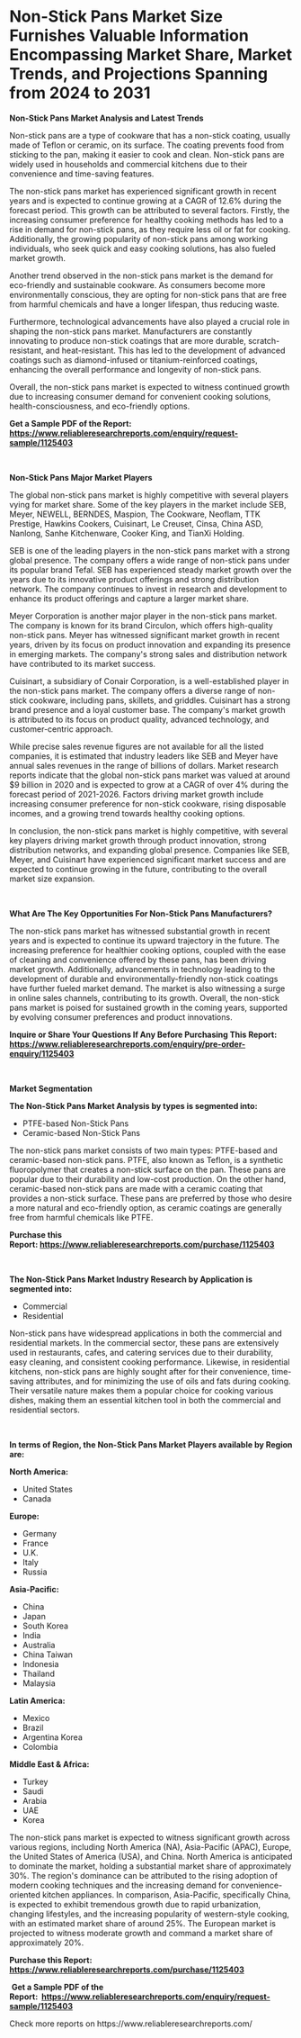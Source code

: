 <p><h1>Non-Stick Pans Market Size Furnishes Valuable Information Encompassing Market Share, Market Trends, and Projections Spanning from 2024 to 2031</h1></p><p><strong>Non-Stick Pans Market Analysis and Latest Trends</strong></p>
<p><p>Non-stick pans are a type of cookware that has a non-stick coating, usually made of Teflon or ceramic, on its surface. The coating prevents food from sticking to the pan, making it easier to cook and clean. Non-stick pans are widely used in households and commercial kitchens due to their convenience and time-saving features.</p><p>The non-stick pans market has experienced significant growth in recent years and is expected to continue growing at a CAGR of 12.6% during the forecast period. This growth can be attributed to several factors. Firstly, the increasing consumer preference for healthy cooking methods has led to a rise in demand for non-stick pans, as they require less oil or fat for cooking. Additionally, the growing popularity of non-stick pans among working individuals, who seek quick and easy cooking solutions, has also fueled market growth.</p><p>Another trend observed in the non-stick pans market is the demand for eco-friendly and sustainable cookware. As consumers become more environmentally conscious, they are opting for non-stick pans that are free from harmful chemicals and have a longer lifespan, thus reducing waste.</p><p>Furthermore, technological advancements have also played a crucial role in shaping the non-stick pans market. Manufacturers are constantly innovating to produce non-stick coatings that are more durable, scratch-resistant, and heat-resistant. This has led to the development of advanced coatings such as diamond-infused or titanium-reinforced coatings, enhancing the overall performance and longevity of non-stick pans.</p><p>Overall, the non-stick pans market is expected to witness continued growth due to increasing consumer demand for convenient cooking solutions, health-consciousness, and eco-friendly options.</p></p>
<p><strong>Get a Sample PDF of the Report:&nbsp; <a href="https://www.reliableresearchreports.com/enquiry/request-sample/1125403">https://www.reliableresearchreports.com/enquiry/request-sample/1125403</a></strong></p>
<p>&nbsp;</p>
<p><strong>Non-Stick Pans Major Market Players</strong></p>
<p><p>The global non-stick pans market is highly competitive with several players vying for market share. Some of the key players in the market include SEB, Meyer, NEWELL, BERNDES, Maspion, The Cookware, Neoflam, TTK Prestige, Hawkins Cookers, Cuisinart, Le Creuset, Cinsa, China ASD, Nanlong, Sanhe Kitchenware, Cooker King, and TianXi Holding.</p><p>SEB is one of the leading players in the non-stick pans market with a strong global presence. The company offers a wide range of non-stick pans under its popular brand Tefal. SEB has experienced steady market growth over the years due to its innovative product offerings and strong distribution network. The company continues to invest in research and development to enhance its product offerings and capture a larger market share.</p><p>Meyer Corporation is another major player in the non-stick pans market. The company is known for its brand Circulon, which offers high-quality non-stick pans. Meyer has witnessed significant market growth in recent years, driven by its focus on product innovation and expanding its presence in emerging markets. The company's strong sales and distribution network have contributed to its market success.</p><p>Cuisinart, a subsidiary of Conair Corporation, is a well-established player in the non-stick pans market. The company offers a diverse range of non-stick cookware, including pans, skillets, and griddles. Cuisinart has a strong brand presence and a loyal customer base. The company's market growth is attributed to its focus on product quality, advanced technology, and customer-centric approach.</p><p>While precise sales revenue figures are not available for all the listed companies, it is estimated that industry leaders like SEB and Meyer have annual sales revenues in the range of billions of dollars. Market research reports indicate that the global non-stick pans market was valued at around $9 billion in 2020 and is expected to grow at a CAGR of over 4% during the forecast period of 2021-2026. Factors driving market growth include increasing consumer preference for non-stick cookware, rising disposable incomes, and a growing trend towards healthy cooking options.</p><p>In conclusion, the non-stick pans market is highly competitive, with several key players driving market growth through product innovation, strong distribution networks, and expanding global presence. Companies like SEB, Meyer, and Cuisinart have experienced significant market success and are expected to continue growing in the future, contributing to the overall market size expansion.</p></p>
<p>&nbsp;</p>
<p><strong>What Are The Key Opportunities For Non-Stick Pans Manufacturers?</strong></p>
<p><p>The non-stick pans market has witnessed substantial growth in recent years and is expected to continue its upward trajectory in the future. The increasing preference for healthier cooking options, coupled with the ease of cleaning and convenience offered by these pans, has been driving market growth. Additionally, advancements in technology leading to the development of durable and environmentally-friendly non-stick coatings have further fueled market demand. The market is also witnessing a surge in online sales channels, contributing to its growth. Overall, the non-stick pans market is poised for sustained growth in the coming years, supported by evolving consumer preferences and product innovations.</p></p>
<p><strong>Inquire or Share Your Questions If Any Before Purchasing This Report: <a href="https://www.reliableresearchreports.com/enquiry/pre-order-enquiry/1125403">https://www.reliableresearchreports.com/enquiry/pre-order-enquiry/1125403</a></strong></p>
<p>&nbsp;</p>
<p><strong>Market Segmentation</strong></p>
<p><strong>The Non-Stick Pans Market Analysis by types is segmented into:</strong></p>
<p><ul><li>PTFE-based Non-Stick Pans</li><li>Ceramic-based Non-Stick Pans</li></ul></p>
<p><p>The non-stick pans market consists of two main types: PTFE-based and ceramic-based non-stick pans. PTFE, also known as Teflon, is a synthetic fluoropolymer that creates a non-stick surface on the pan. These pans are popular due to their durability and low-cost production. On the other hand, ceramic-based non-stick pans are made with a ceramic coating that provides a non-stick surface. These pans are preferred by those who desire a more natural and eco-friendly option, as ceramic coatings are generally free from harmful chemicals like PTFE.</p></p>
<p><strong>Purchase this Report:&nbsp;<a href="https://www.reliableresearchreports.com/purchase/1125403">https://www.reliableresearchreports.com/purchase/1125403</a></strong></p>
<p>&nbsp;</p>
<p><strong>The Non-Stick Pans Market Industry Research by Application is segmented into:</strong></p>
<p><ul><li>Commercial</li><li>Residential</li></ul></p>
<p><p>Non-stick pans have widespread applications in both the commercial and residential markets. In the commercial sector, these pans are extensively used in restaurants, cafes, and catering services due to their durability, easy cleaning, and consistent cooking performance. Likewise, in residential kitchens, non-stick pans are highly sought after for their convenience, time-saving attributes, and for minimizing the use of oils and fats during cooking. Their versatile nature makes them a popular choice for cooking various dishes, making them an essential kitchen tool in both the commercial and residential sectors.</p></p>
<p>&nbsp;</p>
<p><strong>In terms of Region, the Non-Stick Pans Market Players available by Region are:</strong></p>
<p>
    <p> <strong> North America: </strong>
        <ul>
            <li>United States</li>
            <li>Canada</li>
        </ul>
        </p> 
    <p> <strong> Europe: </strong>
        <ul>
            <li>Germany</li>
            <li>France</li>
            <li>U.K.</li>
            <li>Italy</li>
            <li>Russia</li>
        </ul>
        </p> 
    <p> <strong> Asia-Pacific: </strong>
        <ul>
            <li>China</li>
            <li>Japan</li>
            <li>South Korea</li>
            <li>India</li>
            <li>Australia</li>
            <li>China Taiwan</li>
            <li>Indonesia</li>
            <li>Thailand</li>
            <li>Malaysia</li>
        </ul>
        </p> 
    <p> <strong> Latin America: </strong>
        <ul>
            <li>Mexico</li>
            <li>Brazil</li>
            <li>Argentina Korea</li>
            <li>Colombia</li>
        </ul>
        </p> 
    <p> <strong> Middle East & Africa: </strong>
        <ul>
            <li>Turkey</li>
            <li>Saudi</li>
            <li>Arabia</li>
            <li>UAE</li>
            <li>Korea</li>
        </ul>
    </p>
    </p>
<p><p>The non-stick pans market is expected to witness significant growth across various regions, including North America (NA), Asia-Pacific (APAC), Europe, the United States of America (USA), and China. North America is anticipated to dominate the market, holding a substantial market share of approximately 30%. The region's dominance can be attributed to the rising adoption of modern cooking techniques and the increasing demand for convenience-oriented kitchen appliances. In comparison, Asia-Pacific, specifically China, is expected to exhibit tremendous growth due to rapid urbanization, changing lifestyles, and the increasing popularity of western-style cooking, with an estimated market share of around 25%. The European market is projected to witness moderate growth and command a market share of approximately 20%.</p></p>
<p><strong>Purchase this Report: <a href="https://www.reliableresearchreports.com/purchase/1125403">https://www.reliableresearchreports.com/purchase/1125403</a></strong></p>
<p>&nbsp;<strong>Get a Sample PDF of the Report:&nbsp;&nbsp;<a href="https://www.reliableresearchreports.com/enquiry/request-sample/1125403">https://www.reliableresearchreports.com/enquiry/request-sample/1125403</a></strong></p>
<p><strong></strong></p>
<p>Check more reports on https://www.reliableresearchreports.com/</p>